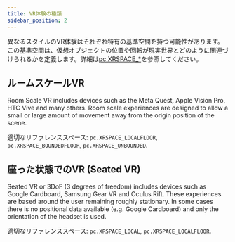 ```yaml
---
title: VR体験の種類
sidebar_position: 2
---
```


異なるスタイルのVR体験はそれぞれ特有の基準空間を持つ可能性があります。この基準空間は、仮想オブジェクトの位置や回転が現実世界とどのように関連づけられるかを定義します。詳細は[pc.XRSPACE_*][1]を参照してください。

## ルームスケールVR

Room Scale VR includes devices such as the Meta Quest, Apple Vision Pro, HTC Vive and many others. Room scale experiences are designed to allow a small or large amount of movement away from the origin position of the scene.

適切なリファレンススペース: `pc.XRSPACE_LOCALFLOOR`, `pc.XRSPACE_BOUNDEDFLOOR`, `pc.XRSPACE_UNBOUNDED`.

## 座った状態でのVR (Seated VR)

Seated VR or 3DoF (3 degrees of freedom) includes devices such as Google Cardboard, Samsung Gear VR and Oculus Rift. These experiences are based around the user remaining roughly stationary. In some cases there is no positional data available (e.g. Google Cardboard) and only the orientation of the headset is used.

適切なリファレンススペース: `pc.XRSPACE_LOCAL`, `pc.XRSPACE_LOCALFLOOR`.

[1]: https://api.playcanvas.com/modules/Engine.html#XRSPACE_VIEWER
